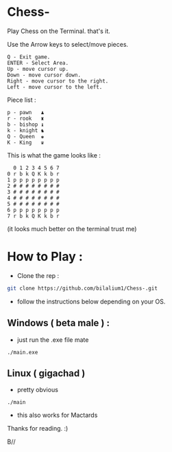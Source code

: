 # Chess-
Play Chess on the Terminal. that's it.

Use the Arrow keys to select/move pieces.
```
Q - Exit game.
ENTER - Select Area.
Up - move cursor up.
Down - move cursor down.
Right - move cursor to the right.
Left - move cursor to the left.
```
Piece list : 
```
p - pawn   ♟
r - rook   ♜
b - bishop ♝
k - knight ♞
Q - Queen  ♚
K - King   ♛
```
This is what the game looks like : 

```
  0 1 2 3 4 5 6 7
0 r b k Q K k b r 
1 p p p p p p p p 
2 # # # # # # # #
3 # # # # # # # #
4 # # # # # # # #
5 # # # # # # # #
6 p p p p p p p p 
7 r b k Q K k b r
```
(it looks much better on the terminal trust me)

# How to Play :
- Clone the rep :
```bash
git clone https://github.com/bilalium1/Chess-.git
```
- follow the instructions below depending on your OS.
## Windows ( beta male ) : 
- just run the .exe file mate
```
./main.exe
```
## Linux ( gigachad )
- pretty obvious
```
./main
```
- this also works for Mactards

Thanks for reading. :)

B//
